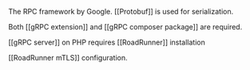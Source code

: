 The RPC framework by Google. 
[[Protobuf]] is used for serialization.

Both [[gRPC extension]] and [[gRPC composer package]]  are required.

[[gRPC server]] on PHP requires [[RoadRunner]] installation

[[RoadRunner mTLS]] configuration.